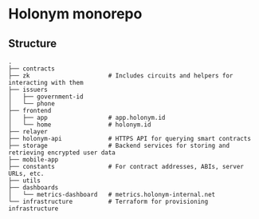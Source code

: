 # Holonym monorepo

## Structure

    .
    ├── contracts
    ├── zk                      # Includes circuits and helpers for interacting with them
    ├── issuers
    │   ├── government-id
    │   └── phone
    ├── frontend
    │   ├── app                 # app.holonym.id
    │   └── home                # holonym.id
    ├── relayer
    ├── holonym-api             # HTTPS API for querying smart contracts
    ├── storage                 # Backend services for storing and retrieving encrypted user data
    ├── mobile-app
    ├── constants               # For contract addresses, ABIs, server URLs, etc.
    ├── utils
    ├── dashboards
    │   └── metrics-dashboard   # metrics.holonym-internal.net
    └── infrastructure          # Terraform for provisioning infrastructure
